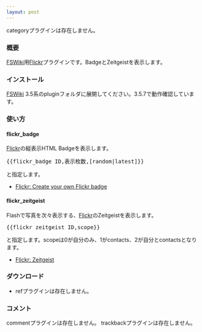 ```yaml
---
layout: post
---
```

<p><span class="error">categoryプラグインは存在しません。</span></p>
<h3>概要</h3>
<p><a href="http://fswiki.poi.jp/">FSWiki</a>用<a href="http://flickr.com/">Flickr</a>プラグインです。BadgeとZeitgeistを表示します。</p>
<h3>インストール</h3>
<p><a href="http://fswiki.poi.jp/">FSWiki</a> 3.5系のpluginフォルダに展開してください。3.5.7で動作確認しています。</p>
<h3>使い方</h3>
<h4>flickr_badge</h4>
<p><a href="http://flickr.com/">Flickr</a>の縦表示HTML Badgeを表示します。</p>
<pre>{{flickr_badge ID,表示枚数,[random|latest]}}
</pre>
<p>と指定します。</p>
<ul>
<li><a href="http://flickr.com/badge_new.gne">Flickr: Create your own Flickr badge</a></li>
</ul>
<h4>flickr_zeitgeist</h4>
<p>Flashで写真を次々表示する、<a href="http://flickr.com/">Flickr</a>のZeitgeistを表示します。</p>
<pre>{{flickr_zeitgeist ID,scope}}
</pre>
<p>と指定します。scopeは0が自分のみ、1がcontacts、2が自分とcontactsとなります。</p>
<ul>
<li><a href="http://flickr.com/fun/zeitgeist/">Flickr: Zeitgeist</a></li>
</ul>
<h3>ダウンロード</h3>
<ul>
<li><span class="error">refプラグインは存在しません。</span></li>
</ul>
<h3>コメント</h3>
<p><span class="error">commentプラグインは存在しません。</span> <span class="error">trackbackプラグインは存在しません。</span> </p>
